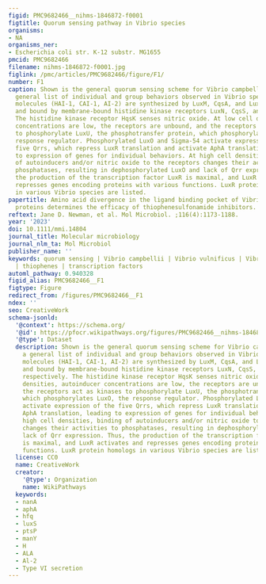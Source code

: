 ```yaml
---
figid: PMC9682466__nihms-1846872-f0001
figtitle: Quorum sensing pathway in Vibrio species
organisms:
- NA
organisms_ner:
- Escherichia coli str. K-12 substr. MG1655
pmcid: PMC9682466
filename: nihms-1846872-f0001.jpg
figlink: /pmc/articles/PMC9682466/figure/F1/
number: F1
caption: Shown is the general quorum sensing scheme for Vibrio campbellii, with a
  general list of individual and group behaviors observed in Vibrio species. Autoinducer
  molecules (HAI-1, CAI-1, AI-2) are synthesized by LuxM, CqsA, and LuxS, respectively,
  and bound by membrane-bound histidine kinase receptors LuxN, CqsS, and LuxPQ, respectively.
  The histidine kinase receptor HqsK senses nitric oxide. At low cell densities, autoinducer
  concentrations are low, the receptors are unbound, and the receptors act as kinases
  to phosphorylate LuxU, the phosphotransfer protein, which phosphorylates LuxO, the
  response regulator. Phosphorylated LuxO and Sigma-54 activate expression of the
  five Qrrs, which repress LuxR translation and activate AphA translation, leading
  to expression of genes for individual behaviors. At high cell densities, binding
  of autoinducers and/or nitric oxide to the receptors changes their activities to
  phosphatases, resulting in dephosphorylated LuxO and lack of Qrr expression. Thus,
  the production of the transcription factor LuxR is maximal, and LuxR activates and
  represses genes encoding proteins with various functions. LuxR protein homologs
  in various Vibrio species are listed.
papertitle: Amino acid divergence in the ligand binding pocket of Vibrio LuxR/HapR
  proteins determines the efficacy of thiophenesulfonamide inhibitors.
reftext: Jane D. Newman, et al. Mol Microbiol. ;116(4):1173-1188.
year: '2023'
doi: 10.1111/mmi.14804
journal_title: Molecular microbiology
journal_nlm_ta: Mol Microbiol
publisher_name: ''
keywords: quorum sensing | Vibrio campbellii | Vibrio vulnificus | Vibrio cholerae
  | thiophenes | transcription factors
automl_pathway: 0.940328
figid_alias: PMC9682466__F1
figtype: Figure
redirect_from: /figures/PMC9682466__F1
ndex: ''
seo: CreativeWork
schema-jsonld:
  '@context': https://schema.org/
  '@id': https://pfocr.wikipathways.org/figures/PMC9682466__nihms-1846872-f0001.html
  '@type': Dataset
  description: Shown is the general quorum sensing scheme for Vibrio campbellii, with
    a general list of individual and group behaviors observed in Vibrio species. Autoinducer
    molecules (HAI-1, CAI-1, AI-2) are synthesized by LuxM, CqsA, and LuxS, respectively,
    and bound by membrane-bound histidine kinase receptors LuxN, CqsS, and LuxPQ,
    respectively. The histidine kinase receptor HqsK senses nitric oxide. At low cell
    densities, autoinducer concentrations are low, the receptors are unbound, and
    the receptors act as kinases to phosphorylate LuxU, the phosphotransfer protein,
    which phosphorylates LuxO, the response regulator. Phosphorylated LuxO and Sigma-54
    activate expression of the five Qrrs, which repress LuxR translation and activate
    AphA translation, leading to expression of genes for individual behaviors. At
    high cell densities, binding of autoinducers and/or nitric oxide to the receptors
    changes their activities to phosphatases, resulting in dephosphorylated LuxO and
    lack of Qrr expression. Thus, the production of the transcription factor LuxR
    is maximal, and LuxR activates and represses genes encoding proteins with various
    functions. LuxR protein homologs in various Vibrio species are listed.
  license: CC0
  name: CreativeWork
  creator:
    '@type': Organization
    name: WikiPathways
  keywords:
  - nanA
  - aphA
  - hfq
  - luxS
  - ptsP
  - manY
  - H
  - ALA
  - Al-2
  - Type VI secretion
---
```

